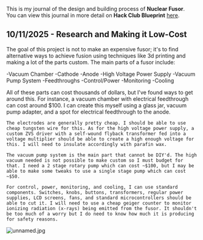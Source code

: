 <!--
  ===================    !!READ THIS NOTICE!!   ====================
  DO NOT edit this file manually. Your changes WILL BE OVERWRITTEN!
  This journal is auto generated and updated by Hack Club Blueprint.
  To edit this file, please edit your journal entries on Blueprint.
  ==================================================================
-->

This is my journal of the design and building process of **Nuclear Fusor**.  
You can view this journal in more detail on **Hack Club Blueprint** [here](https://blueprint.hackclub.com/projects/415).


## 10/11/2025 - Research and Making it Low-Cost  

The goal of this project is not to make an expensive fusor; it's to find alternative ways to achieve fusion using techniques like 3d printing and making a lot of the parts custom. The main parts of a fusor include:

-Vacuum Chamber
-Cathode
-Anode
-High Voltage Power Supply
-Vacuum Pump System
-Feedthroughs
-Control/Power
-Monitoring
-Cooling

All of these parts can cost thousands of dollars, but I've found ways to get around this.
For instance, a vacuum chamber with electrical feedthrough can cost around $100. I can create this myself using a glass jar, vacuum pump adapter, and a spot for electrical feedthrough to the anode.

	The electrodes are generally pretty cheap. I should be able to use cheap tungsten wire for this. As for the high voltage power supply, a custom ZVS driver with a self-wound flyback transformer fed into a voltage multiplier should be able to create a high enough voltage for this. I will need to insulate accordingly with parafin wax.

	The vacuum pump system is the main part that cannot be DIY'd. The high vacuum needed is not possible to make custom so I must budget for that. I need a 2 stage rotary pump which can cost ~$100, but I may be able to make some tweaks to use a single stage pump which can cost ~$50.

	For control, power, monitoring, and cooling, I can use standard components. Switches, knobs, buttons, transformers, regular power supplies, LCD screens, fans, and standard microcontrollers should be able to cut it. I will need to use a cheap geiger counter to monitor ionizing radiation (x-rays) being emitted from the fusor. It shouldn't be too much of a worry but I do need to know how much it is producing for safety reasons. 

![unnamed.jpg](https://blueprint.hackclub.com/user-attachments/blobs/proxy/eyJfcmFpbHMiOnsiZGF0YSI6MTYyMSwicHVyIjoiYmxvYl9pZCJ9fQ==--28c57b5cf0f6b9e5dc5179770009739f5a055a04/unnamed.jpg)


  

